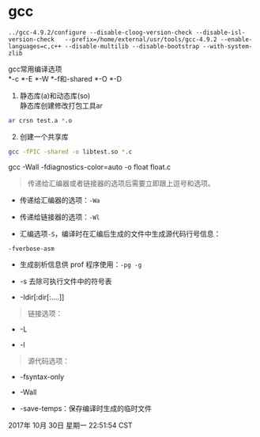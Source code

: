 #  gcc

```
../gcc-4.9.2/configure --disable-cloog-version-check --disable-isl-version-check   --prefix=/home/external/usr/tools/gcc-4.9.2 --enable-languages=c,c++ --disable-multilib --disable-bootstrap --with-system-zlib
```


gcc常用编译选项                                                     
 *-c
 *-E
 *-W
 *-f和-shared
 *-O
 *-D



1. 静态库(a)和动态库(so)             
  静态库创建修改打包工具ar            
  ```bash
  ar crsn test.a *.o
  ```

2. 创建一个共享库 
  ```bash
  gcc -fPIC -shared -o libtest.so *.c
  ```
gcc -Wall -fdiagnostics-color=auto -o float float.c

> 传递给汇编器或者链接器的选项后需要立即跟上逗号和选项。

+ 传递给汇编器的选项：`-Wa`

+ 传递给链接器的选项：`-Wl`


+ 汇编选项`-S`，编译时在汇编后生成的文件中生成源代码行号信息：

`-fverbose-asm`

+ 生成剖析信息供 prof 程序使用：`-pg -g`


+ -s 去除可执行文件中的符号表

+ -Idir[:dir[:....]]

> 链接选项：

+ -L

+ -l


> 源代码选项：

+ -fsyntax-only

+ -Wall

+ -save-temps：保存编译时生成的临时文件

2017年 10月 30日 星期一 22:51:54 CST
